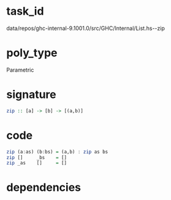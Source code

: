 
# task_id
data/repos/ghc-internal-9.1001.0/src/GHC/Internal/List.hs--zip

# poly_type
Parametric

# signature
```haskell
zip :: [a] -> [b] -> [(a,b)]
```   

# code
```haskell
zip (a:as) (b:bs) = (a,b) : zip as bs
zip []     _bs    = []
zip _as    []     = []
```

# dependencies
